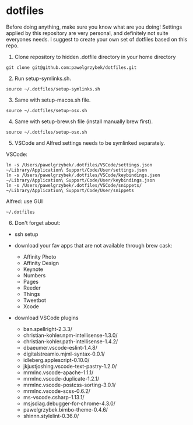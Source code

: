 # dotfiles

Before doing anything, make sure you know what are you doing! Settings applied by this repository are very personal, and definitely not suite everyones needs. I suggest to create your own set of dotfiles based on this repo.

1. Clone repository to hidden .dotfile directory in your home directory

```git clone git@github.com:pawelgrzybek/dotfiles.git```

2. Run setup-symlinks.sh.

```source ~/.dotfiles/setup-symlinks.sh```

3. Same with setup-macos.sh file.

```source ~/.dotfiles/setup-osx.sh```

4. Same with setup-brew.sh file (install manually brew first).

```source ~/.dotfiles/setup-osx.sh```

5. VSCode and Alfred settings needs to be symlinked separately.

VSCode:
```
ln -s /Users/pawelgrzybek/.dotfiles/VSCode/settings.json ~/Library/Application\ Support/Code/User/settings.json
ln -s /Users/pawelgrzybek/.dotfiles/VSCode/keybindings.json ~/Library/Application\ Support/Code/User/keybindings.json
ln -s /Users/pawelgrzybek/.dotfiles/VSCode/snippets/ ~/Library/Application\ Support/Code/User/snippets
```

Alfred: use GUI

```
~/.dotfiles
```

6. Don't forget about:

- ssh setup
- download your fav apps that are not available through brew cask:

  - Affinity Photo
  - Affinity Design
  - Keynote
  - Numbers
  - Pages
  - Reeder
  - Things
  - Tweetbot
  - Xcode

- download VSCode plugins

  - ban.spellright-2.3.3/
  - christian-kohler.npm-intellisense-1.3.0/
  - christian-kohler.path-intellisense-1.4.2/
  - dbaeumer.vscode-eslint-1.4.8/
  - digitalstreamio.mjml-syntax-0.0.1/
  - idleberg.applescript-0.10.0/
  - jkjustjoshing.vscode-text-pastry-1.2.0/
  - mrmlnc.vscode-apache-1.1.1/
  - mrmlnc.vscode-duplicate-1.2.1/
  - mrmlnc.vscode-postcss-sorting-3.0.1/
  - mrmlnc.vscode-scss-0.6.2/
  - ms-vscode.csharp-1.13.1/
  - msjsdiag.debugger-for-chrome-4.3.0/
  - pawelgrzybek.bimbo-theme-0.4.6/
  - shinnn.stylelint-0.36.0/






